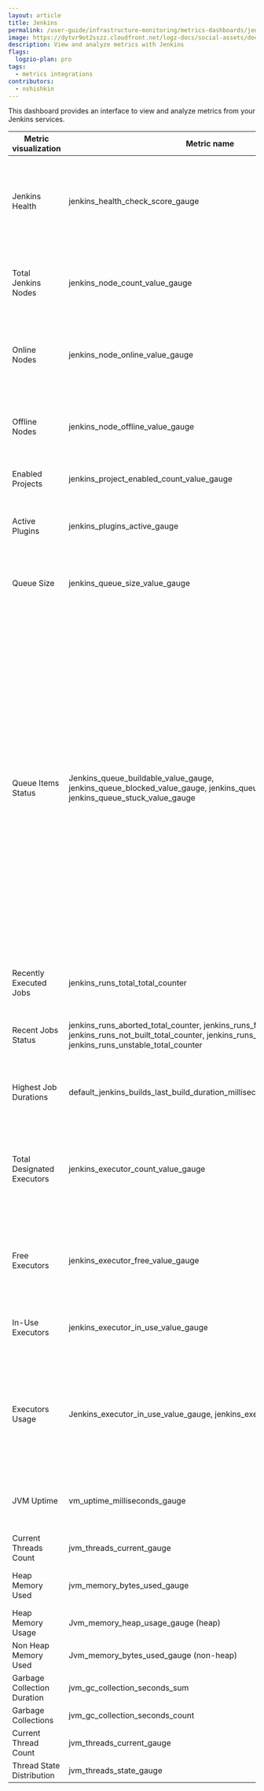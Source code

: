 ```yaml
---
layout: article
title: Jenkins
permalink: /user-guide/infrastructure-monitoring/metrics-dashboards/jenkins.html 
image: https://dytvr9ot2sszz.cloudfront.net/logz-docs/social-assets/docs-social.jpg
description: View and analyze metrics with Jenkins
flags:
  logzio-plan: pro
tags:
  - metrics integrations
contributors:
  - nshishkin
---
```


This dashboard provides an interface to view and analyze metrics from your Jenkins services.

| Metric visualization        | Metric name                                                                                                                                                                                                | Description                                                                                                                                                                                                                                                                                                                                                                 |
| --------------------------- | ---------------------------------------------------------------------------------------------------------------------------------------------------------------------------------------------------------- | --------------------------------------------------------------------------------------------------------------------------------------------------------------------------------------------------------------------------------------------------------------------------------------------------------------------------------------------------------------------------- |
| Jenkins Health              | jenkins\_health\_check\_score\_gauge                                                                                                                                                                       | The ratio of health checks reporting success to the total number of health checks.                                                                                                                                                                                                                                                                                          |
| Total Jenkins Nodes         | jenkins\_node\_count\_value\_gauge                                                                                                                                                                         | The number of build nodes available to Jenkins, both on-line and off-line.                                                                                                                                                                                                                                                                                                  |
| Online Nodes                | jenkins\_node\_online\_value\_gauge                                                                                                                                                                        | The number of build nodes available to Jenkins and currently on-line.                                                                                                                                                                                                                                                                                                       |
| Offline Nodes | jenkins\_node\_offline\_value\_gauge                                                                                                                                                                       | The number of build nodes available to Jenkins but currently off-line.                                                                                                                                                                                                                                                                                                      |
| Enabled Projects | jenkins\_project\_enabled\_count\_value\_gauge  | Enabled projects count |
| Active Plugins | jenkins\_plugins\_active\_gauge                                                                                                                                                                            | The number of plugins in the Jenkins instance that started successfully.                                                                                                                                                                                                                                                                                                    |
| Queue Size                  | jenkins\_queue\_size\_value\_gauge                                                                                                                                                                         | The number of jobs that are in the Jenkins build queue.                                                                                                                                                                                                                                                                                                                     |
| Queue Items Status          | Jenkins\_queue\_buildable\_value\_gauge, jenkins\_queue\_blocked\_value\_gauge, jenkins\_queue\_pending\_value\_gauge, jenkins\_queue\_stuck\_value\_gauge                                                 | The number of jobs that are in the Jenkins build queue and currently in the blocked state, the number of jobs that are in the Jenkins build queue and currently in the blocked state, the number of jobs that are in the Jenkins build queue and currently in the blocked state, the number of jobs that are in the Jenkins build queue and currently in the blocked state. |
| Recently Executed Jobs      | jenkins\_runs\_total\_total\_counter                                                                                                                                                                       | Total count of executed jobs.                                                                                                                                                                                                                                                                                                                                               |
| Recent Jobs Status          | jenkins\_runs\_aborted\_total\_counter, jenkins\_runs\_failure\_total\_counter, jenkins\_runs\_not\_built\_total\_counter, jenkins\_runs\_success\_total\_counter, jenkins\_runs\_unstable\_total\_counter | Total counts of aborted, failed, not built, successful and unstable jobs.                                                                                                                                                                                                                                                                                                   |
| Highest Job Durations | default\_jenkins\_builds\_last\_build\_duration\_milliseconds\_gauge                                                                                                                                       | Duration of the last builds in milliseconds.                                                                                                                                                                                                                                                                                                                                |
| Total Designated Executors  | jenkins\_executor\_count\_value\_gauge                                                                                                                                                                     | The number of executors available to Jenkins. This corresponds to the sum of all the executors of all the on-line nodes.                                                                                                                                                                                                                                                    |
| Free Executors              | jenkins\_executor\_free\_value\_gauge                                                                                                                                                                      | The number of executors available to Jenkins that are not currently in use.                                                                                                                                                                                                                                                                                                 |
| In-Use Executors            | jenkins\_executor\_in\_use\_value\_gauge                                                                                                                                                                   | The number of executors available to Jenkins that are currently in use.                                                                                                                                                                                                                                                                                                     |
| Executors Usage  | Jenkins\_executor\_in\_use\_value\_gauge, jenkins\_executor\_count\_value\_gauge       | The number of executors available to Jenkins that are currently in use versus the number of executors available to Jenkins.     |
| JVM Uptime      | vm\_uptime\_milliseconds\_gauge                                                                                                                                                                            | The number of milliseconds since the Jenkins JVM started.                                                                                                                                                                                                                                                                                                                   |
| Current Threads Count | jvm\_threads\_current\_gauge                                                                                                                                                                               | Current threads count.                                                                                                                                                                                                                                                                                                                                                      |
| Heap Memory Used            | jvm\_memory\_bytes\_used\_gauge                                                                                                                                                                            | Heap memory used in bytes.                                                                                                                                                                                                                                                                                                                                                  |
| Heap Memory Usage | Jvm\_memory\_heap\_usage\_gauge (heap)                                                                                                                                                                     | Heap memory usage.                                                                                                                                                                                                                                                                                                                                                          |
| Non Heap Memory Used        | Jvm\_memory\_bytes\_used\_gauge (non-heap)                                                                                                                                                                 | Non heap memory usage.                                                                                                                                                                                                                                                                                                                                                      |
| Garbage Collection Duration | jvm\_gc\_collection\_seconds\_sum                                                                                                                                                                          | Garbage collection duration.                                                                                                                                                                                                                                                                                                                                                |
| Garbage Collections         | jvm\_gc\_collection\_seconds\_count                                                                                                                                                                        | Garbage collections.                                                                                                                                                                                                                                                                                                                                                        |
| Current Thread Count        | jvm\_threads\_current\_gauge                                                                                                                                                                               | Threads current.                                                                                                                                                                                                                                                                                                                                                            |
| Thread State Distribution   | jvm\_threads\_state\_gauge                                                                                                                                                                                 | Threads state.                                                                                                                                                                                                                                                                                                                                                              |
